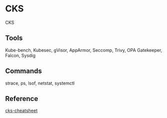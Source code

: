 # CKS
CKS

## Tools

 Kube-bench, Kubesec, gVisor, AppArmor, Seccomp, Trivy, OPA Gatekeeper, Falcon, Sysdig
 
## Commands

strace, ps, lsof, netstat, systemctl 


## Reference
[cks-cheatsheet](https://abstraction.blog/2022/11/19/cks-cheatsheet)

